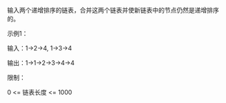 输入两个递增排序的链表，合并这两个链表并使新链表中的节点仍然是递增排序的。

示例1：

输入：1->2->4, 1->3->4

输出：1->1->2->3->4->4

限制：

0 <= 链表长度 <= 1000

